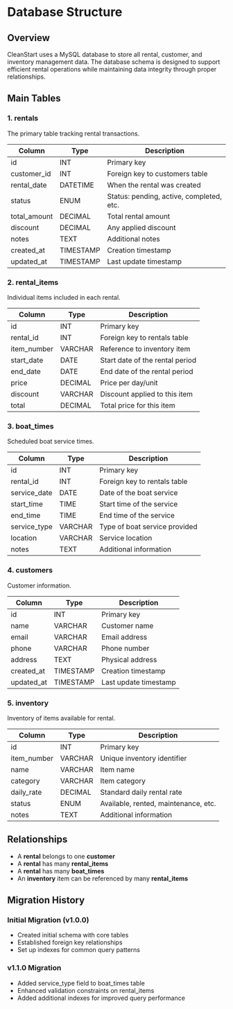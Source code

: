 # Database Structure

## Overview
CleanStart uses a MySQL database to store all rental, customer, and inventory management data. The database schema is designed to support efficient rental operations while maintaining data integrity through proper relationships.

## Main Tables

### 1. rentals
The primary table tracking rental transactions.

| Column          | Type         | Description                               |
|-----------------|--------------|-------------------------------------------|
| id              | INT          | Primary key                               |
| customer_id     | INT          | Foreign key to customers table            |
| rental_date     | DATETIME     | When the rental was created               |
| status          | ENUM         | Status: pending, active, completed, etc.  |
| total_amount    | DECIMAL      | Total rental amount                       |
| discount        | DECIMAL      | Any applied discount                      |
| notes           | TEXT         | Additional notes                          |
| created_at      | TIMESTAMP    | Creation timestamp                        |
| updated_at      | TIMESTAMP    | Last update timestamp                     |

### 2. rental_items
Individual items included in each rental.

| Column          | Type         | Description                               |
|-----------------|--------------|-------------------------------------------|
| id              | INT          | Primary key                               |
| rental_id       | INT          | Foreign key to rentals table              |
| item_number     | VARCHAR      | Reference to inventory item               |
| start_date      | DATE         | Start date of the rental period           |
| end_date        | DATE         | End date of the rental period             |
| price           | DECIMAL      | Price per day/unit                        |
| discount        | VARCHAR      | Discount applied to this item             |
| total           | DECIMAL      | Total price for this item                 |

### 3. boat_times
Scheduled boat service times.

| Column          | Type         | Description                               |
|-----------------|--------------|-------------------------------------------|
| id              | INT          | Primary key                               |
| rental_id       | INT          | Foreign key to rentals table              |
| service_date    | DATE         | Date of the boat service                  |
| start_time      | TIME         | Start time of the service                 |
| end_time        | TIME         | End time of the service                   |
| service_type    | VARCHAR      | Type of boat service provided             |
| location        | VARCHAR      | Service location                          |
| notes           | TEXT         | Additional information                    |

### 4. customers
Customer information.

| Column          | Type         | Description                               |
|-----------------|--------------|-------------------------------------------|
| id              | INT          | Primary key                               |
| name            | VARCHAR      | Customer name                             |
| email           | VARCHAR      | Email address                             |
| phone           | VARCHAR      | Phone number                              |
| address         | TEXT         | Physical address                          |
| created_at      | TIMESTAMP    | Creation timestamp                        |
| updated_at      | TIMESTAMP    | Last update timestamp                     |

### 5. inventory
Inventory of items available for rental.

| Column          | Type         | Description                               |
|-----------------|--------------|-------------------------------------------|
| id              | INT          | Primary key                               |
| item_number     | VARCHAR      | Unique inventory identifier               |
| name            | VARCHAR      | Item name                                 |
| category        | VARCHAR      | Item category                             |
| daily_rate      | DECIMAL      | Standard daily rental rate                |
| status          | ENUM         | Available, rented, maintenance, etc.      |
| notes           | TEXT         | Additional information                    |

## Relationships

- A **rental** belongs to one **customer**
- A **rental** has many **rental_items**
- A **rental** has many **boat_times**
- An **inventory** item can be referenced by many **rental_items**

## Migration History

### Initial Migration (v1.0.0)
- Created initial schema with core tables
- Established foreign key relationships
- Set up indexes for common query patterns

### v1.1.0 Migration
- Added service_type field to boat_times table
- Enhanced validation constraints on rental_items
- Added additional indexes for improved query performance 